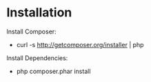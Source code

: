 <h1>Installation</h1>

Install Composer:

- curl -s http://getcomposer.org/installer | php

Install Dependencies:

- php composer.phar install
